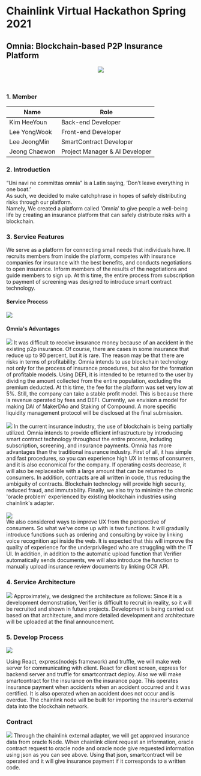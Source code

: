 # Chainlink Virtual Hackathon Spring 2021
## Omnia: Blockchain-based P2P Insurance Platform



<p align="center"><img src="./markdown_img/Omia_real.png"></p>



<br>
<h3>1.  Member </h3>

| Name   	| Role                         	|
|--------	|-------------------------------	|
| Kim HeeYoun  	| Back-end Developer |
| Lee YongWook 	| Front-end Developer |
| Lee JeongMin 	| SmartContract Developer	|
| Jeong Chaewon 	| Project Manager & AI Developer  |

<h3>2.  Introduction </h3>
“Uni navi ne committas omnia” is a Latin saying, ‘Don’t leave everything in one boat.’ <br>
As such, we decided to make catchphrase in hopes of safely distributing risks through our platform. <br>
Namely, We created a platform called ‘Omnia’ to give people a well-being life by creating an insurance platform that can safely distribute risks with a blockchain.

<h3>3.  Service Features </h3>

We serve as a platform for connecting small needs that individuals have. It recruits members from inside the platform, competes with insurance companies for insurance with the best benefits, and conducts negotiations to open insurance. Inform members of the results of the negotiations and guide members to sign up. At this time, the entire process from subscription to payment of screening was designed to introduce smart contract technology. <br>
<h4> Service Process </h4>
<img src="./markdown_img/Process.png">
<br>
<h4> Omnia's Advantages </h4>
<img src="./markdown_img/f1.png">
It was difficult to receive insurance money because of an accident in the existing p2p insurance. Of course, there are cases in some insurance that reduce up to 90 percent, but it is rare. The reason may be that there are risks in terms of profitability. Omnia intends to use blockchain technology not only for the process of insurance procedures, but also for the formation of profitable models. Using DEFI, it is intended to be returned to the user by dividing the amount collected from the entire population, excluding the premium deducted. At this time, the fee for the platform was set very low at 5%. Still, the company can take a stable profit model. This is because there is revenue operated by fees and DEFI. Currently, we envision a model for making DAI of MakerDAo and Staking of Compound. A more specific liquidity management protocol will be disclosed at the final submission. <br>
<br>
<img src="./markdown_img/f2.png">
 In the current insurance industry, the use of blockchain is being partially utilized. Omnia intends to provide efficient infrastructure by introducing smart contract technology throughout the entire process, including subscription, screening, and insurance payments. Omnia has more advantages than the traditional insurance industry.
 First of all, it has simple and fast procedures, so you can experience high UX in terms of consumers, and it is also economical for the company. If operating costs decrease, it will also be replaceable with a large amount that can be returned to consumers. In addition, contracts are all written in code, thus reducing the ambiguity of contracts. Blockchain technology will provide high security, reduced fraud, and immutability.
Finally, we also try to minimize the chronic 'oracle problem' experienced by existing blockchain industries using chainlink's adapter.<br>
<br>
<img src="./markdown_img/f3.png">
<br>
We also considered ways to improve UX from the perspective of consumers. So what we've come up with is two functions. It will gradually introduce functions such as ordering and consulting by voice by linking voice recognition api inside the web. It is expected that this will improve the quality of experience for the underprivileged who are struggling with the IT UI.
In addition, in addition to the automatic upload function that Verifier automatically sends documents, we will also introduce the function to manually upload insurance review documents by linking OCR API.


<h3> 4. Service Architecture </h3>

<img src="./markdown_img/Service_Architecture.png">
Approximately, we designed the architecture as follows: Since it is a development demonstration, Verifier is difficult to recruit in reality, so it will be recruited and shown in future projects. Development is being carried out based on that architecture, and more detailed development and architecture will be uploaded at the final announcement.
<br>

<h3> 5. Develop Process </h3>

<img src="./markdown_img/Develop_process.png">

Using React, express(nodejs framework) and truffle, we will make web server for communicating with client. React for client screen, express for backend server and truffle for smartcontract deploy. Also we will make smartcontract for the insurance on the insurance page. This operates insurance payment when accidents when an accident occurred and it was certified. It is also operated when an accident does not occur and is overdue. The chainlink node will be built for importing the insurer's external data into the blockchain network. 

<h3> Contract </h3>
<img src="./markdown_img/request_model.png">
Through the chainlink external adapter, we will get approved insurance data from oracle Node. When chainlink client request an information, oracle contract request to oracle node and oracle node give requested information using json as you can see above. Using that json, smartcontract will be operated and it will give insurance payment if it corresponds to a written code.
